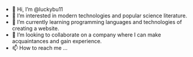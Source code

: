 - 👋 Hi, I’m @luckybu11
- 👀 I’m interested in modern technologies and popular science literature.
- 🌱 I’m currently learning programming languages and technologies of creating a website.
- 💞️ I’m looking to collaborate on a company where I can make acquaintances and gain experience.
- 📫 How to reach me ...

<!---
luckybu11/luckybu11 is a ✨ special ✨ repository because its `README.md` (this file) appears on your GitHub profile.
You can click the Preview link to take a look at your changes.1
--->
